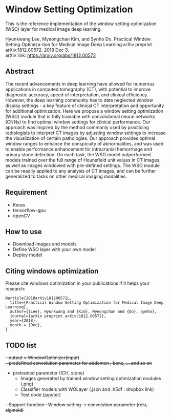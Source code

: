 # Window Setting Optimization
This is the reference implementation of the window setting optimization (WSO) layer for medical image deep learning.

Hyunkwang Lee, Myeongchan Kim, and Synho Do. Practical Window Setting Optimiza-tion for Medical Image Deep Learning arXiv preprint arXiv:1812.00572. 2018 Dec 3. <br/>
arXiv link: https://arxiv.org/abs/1812.00572

## Abstract
The recent advancements in deep learning have allowed for numerous applications in computed tomography (CT), with potential to improve diagnostic accuracy, speed of interpretation, and clinical efficiency. However, the deep learning community has to date neglected window display settings - a key feature of clinical CT interpretation and opportunity for additional optimization. Here we propose a window setting optimization (WSO) module that is fully trainable with convolutional neural networks (CNNs) to find optimal window settings for clinical performance. Our approach was inspired by the method commonly used by practicing radiologists to interpret CT images by adjusting window settings to increase the visualization of certain pathologies. Our approach provides optimal window ranges to enhance the conspicuity of abnormalities, and was used to enable performance enhancement for intracranial hemorrhage and urinary stone detection. On each task, the WSO model outperformed models trained over the full range of Hounsfield unit values in CT images, as well as images windowed with pre-defined settings. The WSO module can be readily applied to any analysis of CT images, and can be further generalized to tasks on other medical imaging modalities.

## Requirement
- Keras
- tensorflow-gpu  
- openCV  

## How to use
- Download images and models
- Define WSO layer with your own model
- Deploy model

## Citing windows optimization
Please cite windows optimization in your publications if it helps your research:

```
@article{2018arXiv181200572L,
  title={Practical Window Setting Optimization for Medical Image Deep Learning},
  author={{Lee}, Hyunkwang and {Kim}, Myeongchan and {Do}, Synho},
  journal={arXiv preprint arXiv:1812.00572},
  year={2018},
  month = {Dec},
}
```

## TODO list
~~- output = WindowOptimizer(input)~~  
~~- predefined convolution parameter for abdomen , bone, ... and so on~~  
- pretrained parameter (ICH, stone)
  - Images generated by trained window setting optimization modules (.png)
  - Classifier models with WOLayer (.json and .h5df : dropbox link)
  - Test code (jupyter)
  
~~- Support function : Window setting -> convolution parameter (relu, sigmoid)~~  
